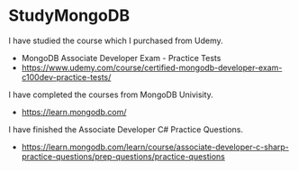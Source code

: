 # StudyMongoDB

I have studied the course which I purchased from Udemy.
- MongoDB Associate Developer Exam - Practice Tests
- https://www.udemy.com/course/certified-mongodb-developer-exam-c100dev-practice-tests/

I have completed the courses from MongoDB Univisity. 
- https://learn.mongodb.com/

I have finished the Associate Developer C# Practice Questions.
- https://learn.mongodb.com/learn/course/associate-developer-c-sharp-practice-questions/prep-questions/practice-questions
